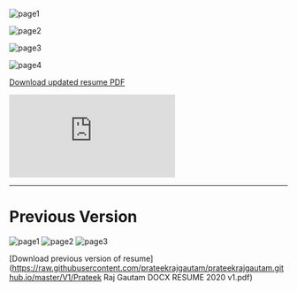 ![page1](https://raw.githubusercontent.com/prateekrajgautam/prateekrajgautam.github.io/master/V2/01.jpg)

![page2](https://raw.githubusercontent.com/prateekrajgautam/prateekrajgautam.github.io/master/V2/02.jpg)

![page3](https://raw.githubusercontent.com/prateekrajgautam/prateekrajgautam.github.io/master/V2/03.jpg)

![page4](https://raw.githubusercontent.com/prateekrajgautam/prateekrajgautam.github.io/master/V2/04.jpg)

[Download updated resume PDF](https://raw.githubusercontent.com/prateekrajgautam/prateekrajgautam.github.io/master/V2/01_PrateekRajGautam_2021_Resume_with_photo_V2.pdf)

![Download updated resume PDF](https://raw.githubusercontent.com/prateekrajgautam/prateekrajgautam.github.io/master/V2/01_PrateekRajGautam_2021_Resume_with_photo_V2.pdf)



---



# Previous Version   





![page1](https://raw.githubusercontent.com/prateekrajgautam/prateekrajgautam.github.io/master/V1/1.png)
![page2](https://raw.githubusercontent.com/prateekrajgautam/prateekrajgautam.github.io/master/V1/2.png)
![page3](https://raw.githubusercontent.com/prateekrajgautam/prateekrajgautam.github.io/master/V1/3.png)



[Download previous version of resume](https://raw.githubusercontent.com/prateekrajgautam/prateekrajgautam.github.io/master/V1/Prateek Raj Gautam DOCX RESUME 2020 v1.pdf)





```

```